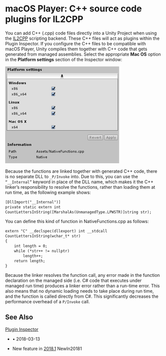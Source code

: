 # macOS Player: C++ source code plugins for IL2CPP

You can add C++ (.cpp) code files directly into a Unity Project when using the [IL2CPP](IL2CPP) scripting backend. These C++ files will act as plugins within the Plugin Inspector. If you configure the C++ files to be compatible with macOS Player, Unity compiles them together with C++ code that gets generated from managed assemblies. Select the appropriate __Mac OS__ option in the __Platform settings__ section of the Inspector window:

![Plugin importer settings for C++ files](../uploads/Main/PlatformIL2CPPPlatformSettings.png)

Because the functions are linked together with generated C++ code, there is no separate DLL to `_P/Invoke` into. Due to this, you can use the `“__Internal”` keyword in place of the DLL name, which makes it the C++ linker’s responsibility to resolve the functions, rather than loading them at run time, as the following example shows:

```
[DllImport("__Internal")]
private static extern int
CountLettersInString([MarshalAs(UnmanagedType.LPWSTR)]string str);
```

You can define this kind of function in NativeFunctions.cpp as follows:

```
extern "C" __declspec(dllexport) int __stdcall CountLettersInString(wchar_t* str)
{
    int length = 0;
    while (*str++ != nullptr)
        length++;
    return length;
}
```

Because the linker resolves the function call, any error made in the function declaration on the managed side (i.e. C# code that executes under managed run time) produces a linker error rather than a run-time error. This also means that no dynamic loading needs to take place during run time, and the function is called directly from C#. This significantly decreases the performance overhead of a `P/Invoke` call.

## See Also

[Plugin Inspector](PluginInspector)



* <span class="page-edit">• 2018-03-13  <!-- include IncludeTextNewPageYesEdit --></span><br/>

* <span class="page-history">New feature in [2018.1](https://docs.unity3d.com/2018.1/Documentation/Manual/30_search.html?q=newin20181) <span class="search-words">NewIn20181</span></span>